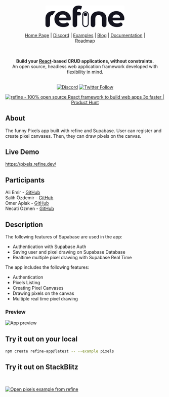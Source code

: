 
<div align="center" style="margin: 30px;">
<a href="https://refine.dev/">
  <img src="https://raw.githubusercontent.com/refinedev/refine/master/logo.png"   style="width:250px;" align="center" />
</a>
<br />
<br />

<div align="center">
    <a href="https://refine.dev">Home Page</a> |
    <a href="https://discord.gg/refine">Discord</a> |
    <a href="https://refine.dev/examples/">Examples</a> | 
    <a href="https://refine.dev/blog/">Blog</a> | 
    <a href="https://refine.dev/docs/">Documentation</a> | 
    <a href="https://github.com/refinedev/refine/projects/1">Roadmap</a>
</div>
</div>

<br />

<div align="center"><strong>Build your <a href="https://reactjs.org/">React</a>-based CRUD applications, without constraints.</strong><br>An open source, headless web application framework developed with flexibility in mind.

<br />
<br />


[![Discord](https://img.shields.io/discord/837692625737613362.svg?label=&logo=discord&logoColor=ffffff&color=7389D8&labelColor=6A7EC2)](https://discord.gg/refine)
[![Twitter Follow](https://img.shields.io/twitter/follow/refine_dev?style=social)](https://twitter.com/refine_dev)

<a href="https://www.producthunt.com/posts/refine-3?utm_source=badge-top-post-badge&utm_medium=badge&utm_souce=badge-refine&#0045;3" target="_blank"><img src="https://api.producthunt.com/widgets/embed-image/v1/top-post-badge.svg?post_id=362220&theme=light&period=daily" alt="refine - 100&#0037;&#0032;open&#0032;source&#0032;React&#0032;framework&#0032;to&#0032;build&#0032;web&#0032;apps&#0032;3x&#0032;faster | Product Hunt" style="width: 250px; height: 54px;" width="250" height="54" /></a>

</div>


        
## About
The funny Pixels app built with refine and Supabase. User can register and create pixel canvases. Then, they can draw pixels on the canvas. 

## Live Demo
https://pixels.refine.dev/
## Participants

Ali Emir - [GitHub](https://github.com/aliemir)  
Salih Özdemir - [GitHub](https://github.com/salihozdemir)  
Omer Aplak - [GitHub](https://github.com/omeraplak)  
Necati Ozmen - [GitHub](https://github.com/necatiozmen)


## Description

The following features of Supabase are used in the app:
- Authentication with Supabase Auth
- Saving user and pixel drawing on Supabase Database
- Realtime multiple pixel drawing with Supabase Real Time

 The app includes the following features:
- Authentication
- Pixels Listing
- Creating Pixel Canvases
- Drawing pixels on the canvas
- Multiple real time pixel drawing


### Preview


![App preview](https://refine.ams3.cdn.digitaloceanspaces.com/supabase-hackathon/pixels_screenshot.png)                                                               
   
                                                                   
## Try it out on your local

```bash
npm create refine-app@latest -- --example pixels
```

## Try it out on StackBlitz

<br/>

[![Open pixels example from refine](https://developer.stackblitz.com/img/open_in_stackblitz.svg)](https://stackblitz.com/github/refinedev/refine/tree/master/examples/pixels?terminal=start)
